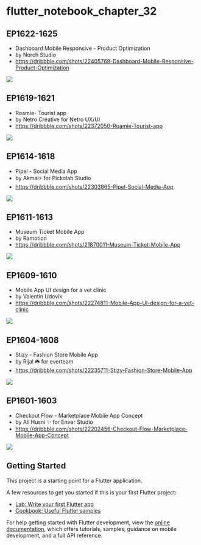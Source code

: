 # flutter_notebook_chapter_32


## EP1622-1625

- Dashboard Mobile Responsive - Product Optimization
- by Norch Studio
- https://dribbble.com/shots/22405769-Dashboard-Mobile-Responsive-Product-Optimization

<img src="https://cdn.dribbble.com/userupload/9652607/file/original-c1080b7b8f548c55c2b4ae44a531d759.png?resize=1600x1200"/>

## EP1619-1621

- Roamie- Tourist app
- by Netro Creative for Netro UX/UI
- https://dribbble.com/shots/22372050-Roamie-Tourist-app

<img src="https://cdn.dribbble.com/userupload/9563025/file/original-67102b79a773790f36325a03cd980a3d.jpg?resize=1600x1200"/>

## EP1614-1618

- Pipel - Social Media App
- by Akmal⚡ for Pickolab Studio
- https://dribbble.com/shots/22303865-Pipel-Social-Media-App

<img src="https://cdn.dribbble.com/userupload/9379674/file/original-78eb6e4e4e6ae76002e91a874b21776d.jpg?resize=1600x1202"/>

## EP1611-1613

- Museum Ticket Mobile App
- by Ramotion
- https://dribbble.com/shots/21870011-Museum-Ticket-Mobile-App

<img src="https://cdn.dribbble.com/userupload/8188430/file/original-cd60c2b59329578bc2c29664677ca0ea.png?resize=1600x1200"/>

## EP1609-1610

- Mobile App UI design for a vet clinic
- by Valentin Udovik
- https://dribbble.com/shots/22274811-Mobile-App-UI-design-for-a-vet-clinic

<img src="https://cdn.dribbble.com/userupload/9302096/file/original-233000f09ba54d5966d9966ff41473f5.png?resize=1600x1200"/>

## EP1604-1608

- Stizy - Fashion Store Mobile App
- by Rijal ☘️ for everteam
- https://dribbble.com/shots/22235711-Stizy-Fashion-Store-Mobile-App

<img src="https://cdn.dribbble.com/userupload/9199343/file/original-2617b4df322f1ea03da55e54f006713d.jpg?resize=1600x1200"/>

## EP1601-1603

- Checkout Flow - Marketplace Mobile App Concept
- by Ali Husni ✨ for Enver Studio
- https://dribbble.com/shots/22202456-Checkout-Flow-Marketplace-Mobile-App-Concept

<img src="https://cdn.dribbble.com/userupload/9113668/file/original-069cf166527e4a0844b0f9652572383c.png?resize=1905x1429"/>

## Getting Started

This project is a starting point for a Flutter application.

A few resources to get you started if this is your first Flutter project:

- [Lab: Write your first Flutter app](https://docs.flutter.dev/get-started/codelab)
- [Cookbook: Useful Flutter samples](https://docs.flutter.dev/cookbook)

For help getting started with Flutter development, view the
[online documentation](https://docs.flutter.dev/), which offers tutorials,
samples, guidance on mobile development, and a full API reference.
